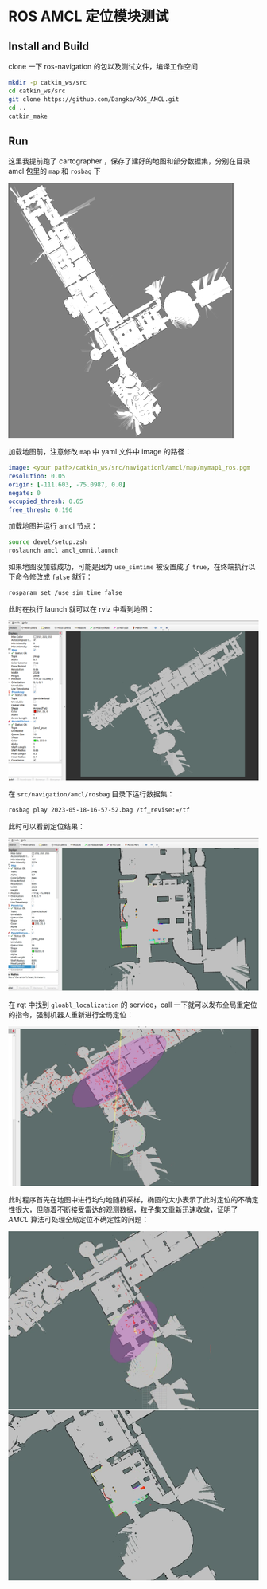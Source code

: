 # ROS AMCL 定位模块测试



## Install and Build

clone 一下 ros-navigation 的包以及测试文件，编译工作空间

```bash
mkdir -p catkin_ws/src
cd catkin_ws/src
git clone https://github.com/Dangko/ROS_AMCL.git
cd ..
catkin_make
```



## Run

这里我提前跑了 cartographer ，保存了建好的地图和部分数据集，分别在目录 amcl 包里的 `map` 和 `rosbag` 下

<img src="result/1.png" alt="1" style="zoom:50%;" />

加载地图前，注意修改  `map` 中 yaml 文件中 image 的路径：

```yaml
image: <your path>/catkin_ws/src/navigationl/amcl/map/mymap1_ros.pgm
resolution: 0.05
origin: [-111.603, -75.0987, 0.0]
negate: 0
occupied_thresh: 0.65
free_thresh: 0.196
```

加载地图并运行 amcl 节点：

```bash
source devel/setup.zsh
roslaunch amcl amcl_omni.launch
```

如果地图没加载成功，可能是因为 `use_simtime` 被设置成了 `true`，在终端执行以下命令修改成 `false` 就行：

```bash
rosparam set /use_sim_time false
```

此时在执行 launch 就可以在 rviz 中看到地图：

<img src="result/2.png" alt="2" style="zoom:67%;" />

在 `src/navigation/amcl/rosbag` 目录下运行数据集：

```bash
rosbag play 2023-05-18-16-57-52.bag /tf_revise:=/tf
```

此时可以看到定位结果：

<img src="result/4.png" alt="2" style="zoom:67%;" />

在 rqt 中找到 `gloabl_localization` 的 service，call 一下就可以发布全局重定位的指令，强制机器人重新进行全局定位：

<img src="result/5.png" alt="2" style="zoom:70%;" />



此时程序首先在地图中进行均匀地随机采样，椭圆的大小表示了此时定位的不确定性很大，但随着不断接受雷达的观测数据，粒子集又重新迅速收敛，证明了 $AMCL$ 算法可处理全局定位不确定性的问题：

<img src="result/6.png" alt="2" style="zoom:70%;" />



<img src="result/7.png" alt="2" style="zoom:70%;" />



